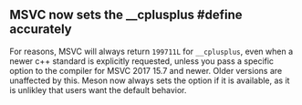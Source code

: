 ## MSVC now sets the __cplusplus #define accurately

For reasons, MSVC will always return `199711L` for `__cplusplus`, even when a
newer c++ standard is explicitly requested, unless you pass a specific option to
the compiler for MSVC 2017 15.7 and newer. Older versions are unaffected by
this. Meson now always sets the option if it is available, as it is unlikley
that users want the default behavior.
